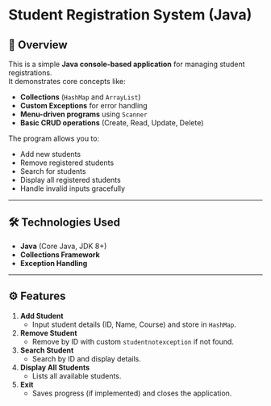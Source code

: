 # Student Registration System (Java)

## 📌 Overview
This is a simple **Java console-based application** for managing student registrations.  
It demonstrates core concepts like:
- **Collections** (`HashMap` and `ArrayList`)
- **Custom Exceptions** for error handling
- **Menu-driven programs** using `Scanner`
- **Basic CRUD operations** (Create, Read, Update, Delete)

The program allows you to:
- Add new students
- Remove registered students
- Search for students
- Display all registered students
- Handle invalid inputs gracefully

---

## 🛠️ Technologies Used
- **Java** (Core Java, JDK 8+)
- **Collections Framework**
- **Exception Handling**

---


## ⚙️ Features
1. **Add Student**
   - Input student details (ID, Name, Course) and store in `HashMap`.
2. **Remove Student**
   - Remove by ID with custom `studentnotexception` if not found.
3. **Search Student**
   - Search by ID and display details.
4. **Display All Students**
   - Lists all available students.
5. **Exit**
   - Saves progress (if implemented) and closes the application.
